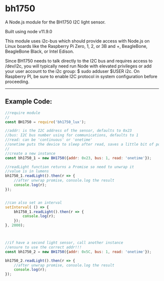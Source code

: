 # bh1750

A Node.js module for the BH1750 I2C light sensor.

Built using node v11.9.0

This module uses i2c-bus which should provide access with Node.js on Linux boards like the Raspberry Pi Zero, 1, 2, or 3B and +, BeagleBone, BeagleBone Black, or Intel Edison.

Since BH1750 needs to talk directly to the I2C bus and requires access to /dev/i2c, you will typically need run Node with elevated privileges or add your user account to the i2c group: $ sudo adduser $USER i2c. On Raspberry PI, be sure to enable I2C protocol in system configuration before proceeding.

---

## Example Code:

```javascript
//require module
//
const BH1750 = require('bh1750_lux');

//addr: is the I2C address of the sensor, defaults to 0x23
//bus: I2C bus number using for communications, defaults to 1
//read: can be 'continuous' or 'onetime'
//onetime puts the device to sleep after read, saves a little bit of power. If not concerned with consumption can use continuous
//
//create a new instance
const bh1750_1 = new BH1750({addr: 0x23, bus: 1, read: 'onetime'});

//readLight function returns a Promise so need to unwrap it
//value is in lumens
bh1750_1.readLight().then(r => {
    //after unwrap promise, console.log the result
    console.log(r);
});


//can also set an interval
setInterval( () => {
    bh1750_1.readLight().then(r => { 
        console.log(r);
    });
}, 2000);



//if have a second light sensor, call another instance
//ensure to use the correct addr!!!
const bh1750_2 = new BH1750({addr: 0x5C, bus: 1, read: 'onetime'});

bh1750_2.readLight().then(r => {
    //after unwrap promise, console.log the result
    console.log(r);
});
```
